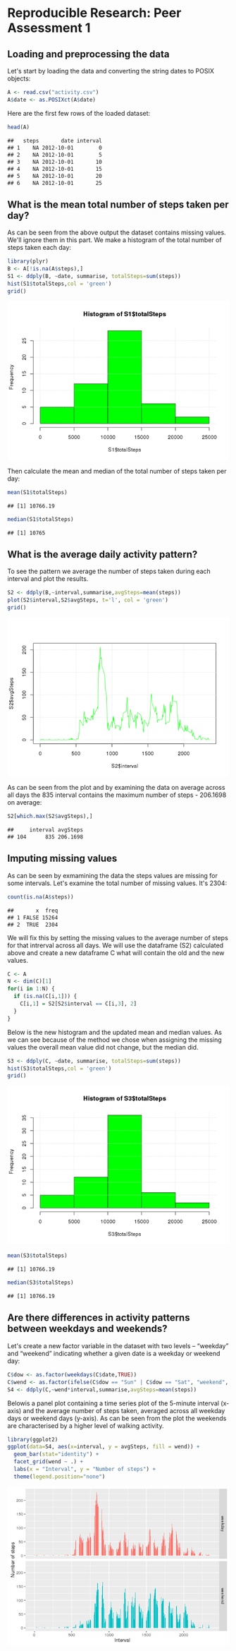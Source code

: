 # Reproducible Research: Peer Assessment 1


## Loading and preprocessing the data

Let's start by loading the data and converting the string dates to POSIX objects:


```r
A <- read.csv("activity.csv")
A$date <- as.POSIXct(A$date)
```

Here are the first few rows of the loaded dataset:


```r
head(A)
```

```
##   steps       date interval
## 1    NA 2012-10-01        0
## 2    NA 2012-10-01        5
## 3    NA 2012-10-01       10
## 4    NA 2012-10-01       15
## 5    NA 2012-10-01       20
## 6    NA 2012-10-01       25
```

## What is the mean total number of steps taken per day?

As can be seen from the above output the dataset contains missing values. We'll ignore them in this part. We make a histogram of the total number of steps taken each day:


```r
library(plyr)
B <- A[!is.na(A$steps),]
S1 <- ddply(B, ~date, summarise, totalSteps=sum(steps))
hist(S1$totalSteps,col = 'green')
grid()
```

![](PA1_template_files/figure-html/unnamed-chunk-3-1.png)<!-- -->

Then calculate the mean and median of the total number of steps taken per day:


```r
mean(S1$totalSteps)
```

```
## [1] 10766.19
```

```r
median(S1$totalSteps)
```

```
## [1] 10765
```

## What is the average daily activity pattern?

To see the pattern we average the number of steps taken during each interval and plot the results. 


```r
S2 <- ddply(B,~interval,summarise,avgSteps=mean(steps))
plot(S2$interval,S2$avgSteps, t='l', col = 'green')
grid()
```

![](PA1_template_files/figure-html/unnamed-chunk-5-1.png)<!-- -->

As can be seen from the plot and by examining the data on average across all days the 835 interval contains the maximum number of steps - 206.1698 on average:


```r
S2[which.max(S2$avgSteps),]
```

```
##     interval avgSteps
## 104      835 206.1698
```


## Imputing missing values

As can be seen by exmamining the data the steps values are missing for some intervals. Let's examine the total number of missing values. It's 2304:


```r
count(is.na(A$steps))
```

```
##       x  freq
## 1 FALSE 15264
## 2  TRUE  2304
```

We will fix this by setting the missing values to the average number of steps for that intrerval across all days. We will use the dataframe (S2) calculated above and create a new dataframe C what will contain the old and the new values.



```r
C <- A
N <- dim(C)[1]
for(i in 1:N) {
  if (is.na(C[i,1])) {
    C[i,1] = S2[S2$interval == C[i,3], 2]
  }
}
```

Below is the new histogram and the updated mean and median values. As we can see because of the method we chose when assigning the missing values the overall mean value did not change, but the median did.


```r
S3 <- ddply(C, ~date, summarise, totalSteps=sum(steps))
hist(S3$totalSteps,col = 'green')
grid()
```

![](PA1_template_files/figure-html/unnamed-chunk-9-1.png)<!-- -->


```r
mean(S3$totalSteps)
```

```
## [1] 10766.19
```

```r
median(S3$totalSteps)
```

```
## [1] 10766.19
```

## Are there differences in activity patterns between weekdays and weekends?

Let's create a new factor variable in the dataset with two levels – “weekday” and “weekend” indicating whether a given date is a weekday or weekend day:


```r
C$dow <- as.factor(weekdays(C$date,TRUE))
C$wend <- as.factor(ifelse(C$dow == "Sun" | C$dow == "Sat", "weekend", "weekday"))
S4 <- ddply(C,~wend*interval,summarise,avgSteps=mean(steps))
```

Belowis a panel plot containing a time series plot of the 5-minute interval (x-axis) and the average number of steps taken, averaged across all weekday days or weekend days (y-axis). As can be seen from the plot the weekends are characterised by a higher level of walking activity.



```r
library(ggplot2)
ggplot(data=S4, aes(x=interval, y = avgSteps, fill = wend)) +
  geom_bar(stat="identity") +
  facet_grid(wend ~ .) +
  labs(x = "Interval", y = "Number of steps") +
  theme(legend.position="none")
```

![](PA1_template_files/figure-html/unnamed-chunk-12-1.png)<!-- -->
